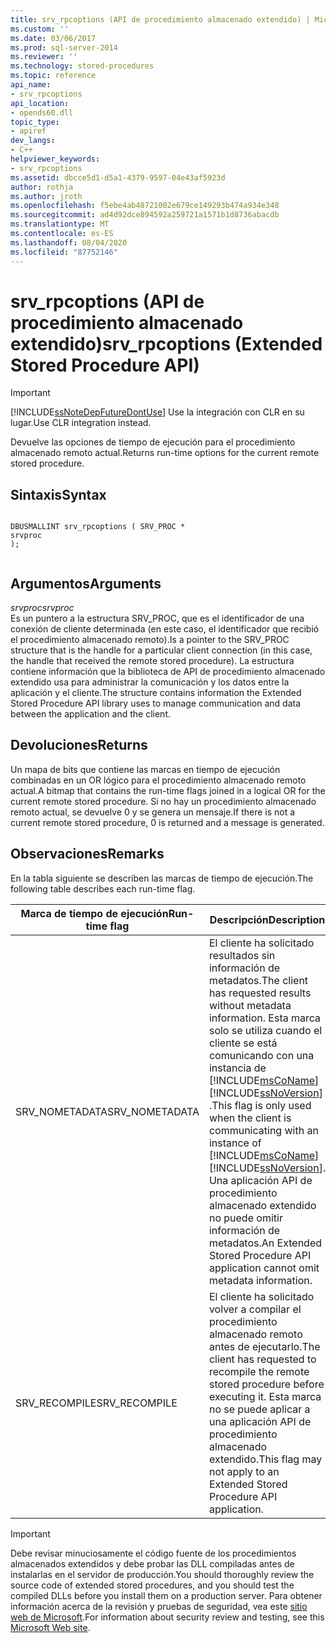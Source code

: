 ```yaml
---
title: srv_rpcoptions (API de procedimiento almacenado extendido) | Microsoft Docs
ms.custom: ''
ms.date: 03/06/2017
ms.prod: sql-server-2014
ms.reviewer: ''
ms.technology: stored-procedures
ms.topic: reference
api_name:
- srv_rpcoptions
api_location:
- opends60.dll
topic_type:
- apiref
dev_langs:
- C++
helpviewer_keywords:
- srv_rpcoptions
ms.assetid: dbcce5d1-d5a1-4379-9597-04e43af5923d
author: rothja
ms.author: jroth
ms.openlocfilehash: f5ebe4ab48721002e679ce149293b474a934e348
ms.sourcegitcommit: ad4d92dce894592a259721a1571b1d8736abacdb
ms.translationtype: MT
ms.contentlocale: es-ES
ms.lasthandoff: 08/04/2020
ms.locfileid: "87752146"
---
```

# <a name="srv_rpcoptions-extended-stored-procedure-api"></a><span data-ttu-id="87b31-102">srv_rpcoptions (API de procedimiento almacenado extendido)</span><span class="sxs-lookup"><span data-stu-id="87b31-102">srv_rpcoptions (Extended Stored Procedure API)</span></span>
    
> [!IMPORTANT]  
>  [!INCLUDE[ssNoteDepFutureDontUse](../../includes/ssnotedepfuturedontuse-md.md)] <span data-ttu-id="87b31-103">Use la integración con CLR en su lugar.</span><span class="sxs-lookup"><span data-stu-id="87b31-103">Use CLR integration instead.</span></span>  
  
 <span data-ttu-id="87b31-104">Devuelve las opciones de tiempo de ejecución para el procedimiento almacenado remoto actual.</span><span class="sxs-lookup"><span data-stu-id="87b31-104">Returns run-time options for the current remote stored procedure.</span></span>  
  
## <a name="syntax"></a><span data-ttu-id="87b31-105">Sintaxis</span><span class="sxs-lookup"><span data-stu-id="87b31-105">Syntax</span></span>  
  
```  
  
DBUSMALLINT srv_rpcoptions ( SRV_PROC *  
srvproc   
);  
  
```  
  
## <a name="arguments"></a><span data-ttu-id="87b31-106">Argumentos</span><span class="sxs-lookup"><span data-stu-id="87b31-106">Arguments</span></span>  
 <span data-ttu-id="87b31-107">*srvproc*</span><span class="sxs-lookup"><span data-stu-id="87b31-107">*srvproc*</span></span>  
 <span data-ttu-id="87b31-108">Es un puntero a la estructura SRV_PROC, que es el identificador de una conexión de cliente determinada (en este caso, el identificador que recibió el procedimiento almacenado remoto).</span><span class="sxs-lookup"><span data-stu-id="87b31-108">Is a pointer to the SRV_PROC structure that is the handle for a particular client connection (in this case, the handle that received the remote stored procedure).</span></span> <span data-ttu-id="87b31-109">La estructura contiene información que la biblioteca de API de procedimiento almacenado extendido usa para administrar la comunicación y los datos entre la aplicación y el cliente.</span><span class="sxs-lookup"><span data-stu-id="87b31-109">The structure contains information the Extended Stored Procedure API library uses to manage communication and data between the application and the client.</span></span>  
  
## <a name="returns"></a><span data-ttu-id="87b31-110">Devoluciones</span><span class="sxs-lookup"><span data-stu-id="87b31-110">Returns</span></span>  
 <span data-ttu-id="87b31-111">Un mapa de bits que contiene las marcas en tiempo de ejecución combinadas en un OR lógico para el procedimiento almacenado remoto actual.</span><span class="sxs-lookup"><span data-stu-id="87b31-111">A bitmap that contains the run-time flags joined in a logical OR for the current remote stored procedure.</span></span> <span data-ttu-id="87b31-112">Si no hay un procedimiento almacenado remoto actual, se devuelve 0 y se genera un mensaje.</span><span class="sxs-lookup"><span data-stu-id="87b31-112">If there is not a current remote stored procedure, 0 is returned and a message is generated.</span></span>  
  
## <a name="remarks"></a><span data-ttu-id="87b31-113">Observaciones</span><span class="sxs-lookup"><span data-stu-id="87b31-113">Remarks</span></span>  
 <span data-ttu-id="87b31-114">En la tabla siguiente se describen las marcas de tiempo de ejecución.</span><span class="sxs-lookup"><span data-stu-id="87b31-114">The following table describes each run-time flag.</span></span>  
  
|<span data-ttu-id="87b31-115">Marca de tiempo de ejecución</span><span class="sxs-lookup"><span data-stu-id="87b31-115">Run-time flag</span></span>|<span data-ttu-id="87b31-116">Descripción</span><span class="sxs-lookup"><span data-stu-id="87b31-116">Description</span></span>|  
|--------------------|-----------------|  
|<span data-ttu-id="87b31-117">SRV_NOMETADATA</span><span class="sxs-lookup"><span data-stu-id="87b31-117">SRV_NOMETADATA</span></span>|<span data-ttu-id="87b31-118">El cliente ha solicitado resultados sin información de metadatos.</span><span class="sxs-lookup"><span data-stu-id="87b31-118">The client has requested results without metadata information.</span></span> <span data-ttu-id="87b31-119">Esta marca solo se utiliza cuando el cliente se está comunicando con una instancia de [!INCLUDE[msCoName](../../includes/msconame-md.md)] [!INCLUDE[ssNoVersion](../../includes/ssnoversion-md.md)] .</span><span class="sxs-lookup"><span data-stu-id="87b31-119">This flag is only used when the client is communicating with an instance of [!INCLUDE[msCoName](../../includes/msconame-md.md)] [!INCLUDE[ssNoVersion](../../includes/ssnoversion-md.md)].</span></span> <span data-ttu-id="87b31-120">Una aplicación API de procedimiento almacenado extendido no puede omitir información de metadatos.</span><span class="sxs-lookup"><span data-stu-id="87b31-120">An Extended Stored Procedure API application cannot omit metadata information.</span></span>|  
|<span data-ttu-id="87b31-121">SRV_RECOMPILE</span><span class="sxs-lookup"><span data-stu-id="87b31-121">SRV_RECOMPILE</span></span>|<span data-ttu-id="87b31-122">El cliente ha solicitado volver a compilar el procedimiento almacenado remoto antes de ejecutarlo.</span><span class="sxs-lookup"><span data-stu-id="87b31-122">The client has requested to recompile the remote stored procedure before executing it.</span></span> <span data-ttu-id="87b31-123">Esta marca no se puede aplicar a una aplicación API de procedimiento almacenado extendido.</span><span class="sxs-lookup"><span data-stu-id="87b31-123">This flag may not apply to an Extended Stored Procedure API application.</span></span>|  
  
> [!IMPORTANT]  
>  <span data-ttu-id="87b31-124">Debe revisar minuciosamente el código fuente de los procedimientos almacenados extendidos y debe probar las DLL compiladas antes de instalarlas en el servidor de producción.</span><span class="sxs-lookup"><span data-stu-id="87b31-124">You should thoroughly review the source code of extended stored procedures, and you should test the compiled DLLs before you install them on a production server.</span></span> <span data-ttu-id="87b31-125">Para obtener información acerca de la revisión y pruebas de seguridad, vea este [sitio web de Microsoft](https://go.microsoft.com/fwlink/?LinkID=54761&amp;clcid=0x409https://msdn.microsoft.com/security/).</span><span class="sxs-lookup"><span data-stu-id="87b31-125">For information about security review and testing, see this [Microsoft Web site](https://go.microsoft.com/fwlink/?LinkID=54761&amp;clcid=0x409https://msdn.microsoft.com/security/).</span></span>  
  
  
